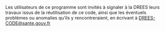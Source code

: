 ﻿
Les utilisateurs de ce programme sont invités à signaler à la DREES leurs travaux issus de la réutilisation de ce code, ainsi que les éventuels problèmes ou anomalies qu’ils y rencontreraient, en écrivant à DREES-CODE@sante.gouv.fr